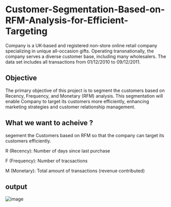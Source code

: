 # Customer-Segmentation-Based-on-RFM-Analysis-for-Efficient-Targeting
Company is a UK-based and registered non-store online retail company specializing in unique all-occasion gifts. Operating transnationally, the company serves a diverse customer base, including many wholesalers. The data set includes all transactions from 01/12/2010 to 09/12/2011.

## Objective

The primary objective of this project is to segment the customers based on Recency, Frequency, and Monetary (RFM) analysis. This segmentation will enable Company to target its customers more efficiently, enhancing marketing strategies and customer relationship management.

## What we want to acheive ?
segement the Customers based on RFM so that the company can target its customers efficiently.


R (Recency): Number of days since last purchase

F (Frequency): Number of tracsactions

M (Monetary): Total amount of transactions (revenue contributed)



## output

![image](https://github.com/NikhilArjune/Customer-Segmentation-Based-on-RFM-Analysis-for-Efficient-Targeting/assets/129947926/ca7a7513-644c-4432-a8e3-3a6837236559)
